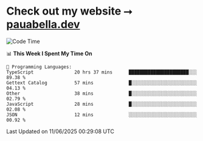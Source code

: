 # Check out my website ⭢ [pauabella.dev](https://pauabella.dev)

<!--START_SECTION:waka-->
![Code Time](http://img.shields.io/badge/Code%20Time-4%2C517%20hrs%2028%20mins-blue)

📊 **This Week I Spent My Time On** 

```text
💬 Programming Languages: 
TypeScript               20 hrs 37 mins      ██████████████████████░░░   89.38 % 
Gettext Catalog          57 mins             █░░░░░░░░░░░░░░░░░░░░░░░░   04.13 % 
Other                    38 mins             █░░░░░░░░░░░░░░░░░░░░░░░░   02.79 % 
JavaScript               28 mins             █░░░░░░░░░░░░░░░░░░░░░░░░   02.08 % 
JSON                     12 mins             ░░░░░░░░░░░░░░░░░░░░░░░░░   00.92 % 
```


 Last Updated on 11/06/2025 00:29:08 UTC
<!--END_SECTION:waka-->
